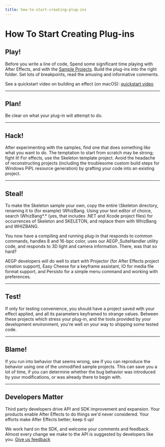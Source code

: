 ```yaml
---
title: how-to-start-creating-plug-ins
---
```


# How To Start Creating Plug-ins

## Play!

Before you write a line of code, Spend some significant time playing with After Effects, and with the [Sample Projects](../sample-projects). Build the plug-ins into the right folder. Set lots of breakpoints, read the amusing and informative comments.

See a quickstart video on building an effect (on macOS): [quickstart video](https://assets.adobe.com/public/08c43fb7-4633-4007-5201-b3b77405d770?scid=social_20180227_75678337)

---

## Plan!

Be clear on what your plug-in will attempt to do.

---

## Hack!

After experimenting with the samples, find one that does something *like* what you want to do. The temptation to start from scratch may be strong; fight it! For effects, use the Skeleton template project. Avoid the headache of reconstructing projects (including the troublesome custom build steps for Windows PiPL resource generation) by grafting your code into an existing project.

---

## Steal!

To make the Skeleton sample your own, copy the entire \\Skeleton directory, renaming it to (for example) \\WhizBang. Using your text editor of choice, search \\WhizBang\*.\* (yes, that includes .NET and Xcode project files) for occurrences of Skeleton and SKELETON, and replace them with WhizBang and WHIZBANG.

You now have a compiling and running plug-in that responds to common commands, handles 8 and 16-bpc color, uses our AEGP_SuiteHandler utility code, and responds to 3D light and camera information. There, was that so hard?

AEGP developers will do well to start with Projector (for After Effects project creation support), Easy Cheese for a keyframe assistant, IO for media file format support, and Persisto for a simple menu command and working with preferences.

---

## Test!

If only for testing convenience, you should have a project saved with your effect applied, and all its parameters keyframed to strange values. Between these projects which stress your plug-in, and the tools provided by your development environment, you're well on your way to shipping some tested code.

---

## Blame!

If you run into behavior that seems wrong, see if you can reproduce the behavior using one of the unmodified sample projects. This can save you a lot of time, if you can determine whether the bug behavior was introduced by your modifications, or was already there to begin with.

---

## Developers Matter

Third party developers drive API and SDK improvement and expansion. Your products enable After Effects to do things we'd never considered. Your efforts make After Effects better; keep it up!

We work hard on the SDK, and welcome your comments and feedback. Almost every change we make to the API is suggested by developers like you. [Give us feedback](https://community.adobe.com/t5/after-effects/bd-p/after-effects?page=1&sort=latest_replies&filter=all&topics=label-sdkcom)
